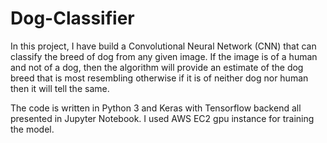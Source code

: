 # Dog-Classifier

In this project, I have build a Convolutional Neural Network (CNN) that can classify the breed of dog from any given image. If the image is of a human and not of a dog, then the algorithm will provide an estimate of the dog breed that is most resembling otherwise if it is of neither dog nor human then it will tell the same.

The code is written in Python 3 and Keras with Tensorflow backend all presented in Jupyter Notebook. I used AWS EC2 gpu instance for training the model.
